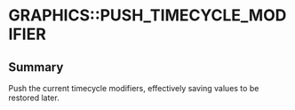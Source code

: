 # GRAPHICS::PUSH_TIMECYCLE_MODIFIER

## Summary
Push the current timecycle modifiers, effectively saving values to be restored later.